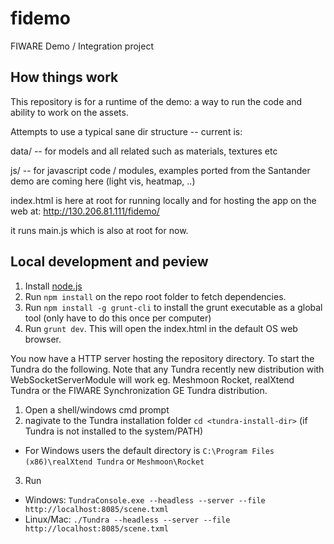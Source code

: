 fidemo
======

FIWARE Demo / Integration project

How things work
---------------

This repository is for a runtime of the demo: a way to run the code and ability to work on the assets.

Attempts to use a typical sane dir structure -- current is:

data/ -- for models and all related such as materials, textures etc

js/ -- for javascript code / modules, examples ported from the Santander demo are coming here (light vis, heatmap, ..)

index.html is here at root for running locally and for hosting the app on the web at: http://130.206.81.111/fidemo/

it runs main.js which is also at root for now.

Local development and peview
----------------------------

1. Install [node.js](http://nodejs.org/)
2. Run `npm install` on the repo root folder to fetch dependencies.
3. Run `npm install -g grunt-cli` to install the grunt executable as a global tool (only have to do this once per computer)
4. Run `grunt dev`. This will open the index.html in the default OS web browser.

You now have a HTTP server hosting the repository directory. To start the Tundra do the following. Note that any Tundra recently new distribution with WebSocketServerModule will work eg. Meshmoon Rocket, realXtend Tundra or the FIWARE Synchronization GE Tundra distribution.

1. Open a shell/windows cmd prompt
2. nagivate to the Tundra installation folder `cd <tundra-install-dir>` (if Tundra is not installed to the system/PATH)
 * For Windows users the default directory is `C:\Program Files (x86)\realXtend Tundra` or `Meshmoon\Rocket`
3. Run 
 * Windows: `TundraConsole.exe --headless --server --file http://localhost:8085/scene.txml`
 * Linux/Mac: `./Tundra --headless --server --file http://localhost:8085/scene.txml`
